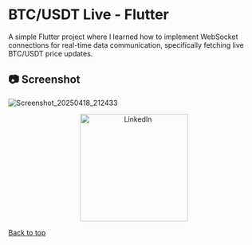 #  BTC/USDT Live - Flutter

A simple Flutter project where I learned how to implement WebSocket connections for real-time data communication, specifically fetching live BTC/USDT price updates.

## 📷 Screenshot
![Screenshot_20250418_212433](https://github.com/user-attachments/assets/1495662c-9105-4278-aaa3-9dff6fbaf03b)

<div align="center"> 
    <a href="https://www.linkedin.com/in/vbdoyasser/" target="_blank"> 
        <img width="216" src="https://img.shields.io/badge/Connect-Abdelrahman%20Yasser-blue.svg?style=flat&logo=linkedin" alt="LinkedIn"/> 
    </a> 
</div>

[Back to top](#top)
